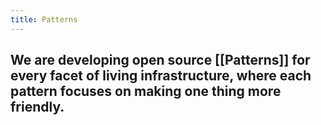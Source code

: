 ```yaml
---
title: Patterns
---
```


## We are developing open source [[Patterns]] for every facet of living infrastructure, where each pattern focuses on making one thing more friendly.

## 
